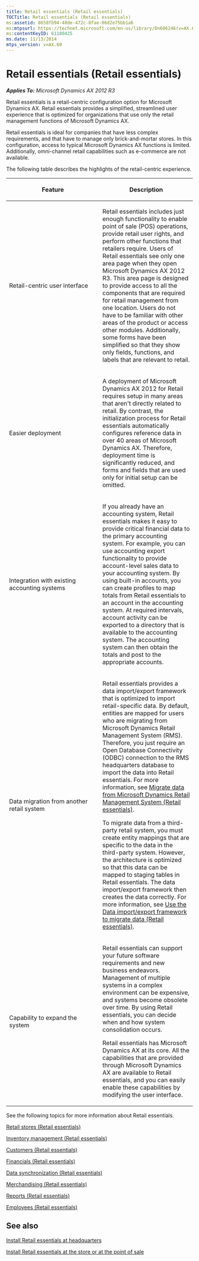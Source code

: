 ```yaml
---
title: Retail essentials (Retail essentials)
TOCTitle: Retail essentials (Retail essentials)
ms:assetid: 8658fb94-40de-472c-8fae-06d2e75bb1a6
ms:mtpsurl: https://technet.microsoft.com/en-us/library/Dn606246(v=AX.60)
ms:contentKeyID: 61180425
ms.date: 11/13/2014
mtps_version: v=AX.60
---
```


# Retail essentials (Retail essentials) 


_**Applies To:** Microsoft Dynamics AX 2012 R3_

Retail essentials is a retail-centric configuration option for Microsoft Dynamics AX. Retail essentials provides a simplified, streamlined user experience that is optimized for organizations that use only the retail management functions of Microsoft Dynamics AX.

Retail essentials is ideal for companies that have less complex requirements, and that have to manage only brick-and-mortar stores. In this configuration, access to typical Microsoft Dynamics AX functions is limited. Additionally, omni-channel retail capabilities such as e-commerce are not available.

The following table describes the highlights of the retail-centric experience.

<table>
<colgroup>
<col style="width: 50%" />
<col style="width: 50%" />
</colgroup>
<thead>
<tr class="header">
<th><p>Feature</p></th>
<th><p>Description</p></th>
</tr>
</thead>
<tbody>
<tr class="odd">
<td><p>Retail-centric user interface</p></td>
<td><p>Retail essentials includes just enough functionality to enable point of sale (POS) operations, provide retail user rights, and perform other functions that retailers require. Users of Retail essentials see only one area page when they open Microsoft Dynamics AX 2012 R3. This area page is designed to provide access to all the components that are required for retail management from one location. Users do not have to be familiar with other areas of the product or access other modules. Additionally, some forms have been simplified so that they show only fields, functions, and labels that are relevant to retail.</p></td>
</tr>
<tr class="even">
<td><p>Easier deployment</p></td>
<td><p>A deployment of Microsoft Dynamics AX 2012 for Retail requires setup in many areas that aren't directly related to retail. By contrast, the initialization process for Retail essentials automatically configures reference data in over 40 areas of Microsoft Dynamics AX. Therefore, deployment time is significantly reduced, and forms and fields that are used only for initial setup can be omitted.</p></td>
</tr>
<tr class="odd">
<td><p>Integration with existing accounting systems</p></td>
<td><p>If you already have an accounting system, Retail essentials makes it easy to provide critical financial data to the primary accounting system. For example, you can use accounting export functionality to provide account-level sales data to your accounting system. By using built-in accounts, you can create profiles to map totals from Retail essentials to an account in the accounting system. At required intervals, account activity can be exported to a directory that is available to the accounting system. The accounting system can then obtain the totals and post to the appropriate accounts.</p></td>
</tr>
<tr class="even">
<td><p>Data migration from another retail system</p></td>
<td><p>Retail essentials provides a data import/export framework that is optimized to import retail-specific data. By default, entities are mapped for users who are migrating from Microsoft Dynamics Retail Management System (RMS). Therefore, you just require an Open Database Connectivity (ODBC) connection to the RMS headquarters database to import the data into Retail essentials. For more information, see <a href="migrate-data-from-microsoft-dynamics-retail-management-system-retail-essentials.md">Migrate data from Microsoft Dynamics Retail Management System (Retail essentials)</a>.</p>
<p>To migrate data from a third-party retail system, you must create entity mappings that are specific to the data in the third-party system. However, the architecture is optimized so that this data can be mapped to staging tables in Retail essentials. The data import/export framework then creates the data correctly. For more information, see <a href="use-the-data-import-export-framework-to-migrate-data-retail-essentials.md">Use the Data import/export framework to migrate data (Retail essentials)</a>.</p></td>
</tr>
<tr class="odd">
<td><p>Capability to expand the system</p></td>
<td><p>Retail essentials can support your future software requirements and new business endeavors. Management of multiple systems in a complex environment can be expensive, and systems become obsolete over time. By using Retail essentials, you can decide when and how system consolidation occurs.</p>
<p>Retail essentials has Microsoft Dynamics AX at its core. All the capabilities that are provided through Microsoft Dynamics AX are available to Retail essentials, and you can easily enable these capabilities by modifying the user interface.</p></td>
</tr>
</tbody>
</table>


See the following topics for more information about Retail essentials.

[Retail stores (Retail essentials)](retail-stores-retail-essentials.md)

[Inventory management (Retail essentials)](inventory-management-retail-essentials.md)

[Customers (Retail essentials)](customers-retail-essentials.md)

[Financials (Retail essentials)](financials-retail-essentials.md)

[Data synchronization (Retail essentials)](data-synchronization-retail-essentials.md)

[Merchandising (Retail essentials)](merchandising-retail-essentials.md)

[Reports (Retail essentials)](reports-retail-essentials.md)

[Employees (Retail essentials)](employees-retail-essentials.md)

## See also

[Install Retail essentials at headquarters](install-retail-essentials-at-headquarters.md)

[Install Retail essentials at the store or at the point of sale](install-retail-essentials-at-the-store-or-at-the-point-of-sale.md)

  


